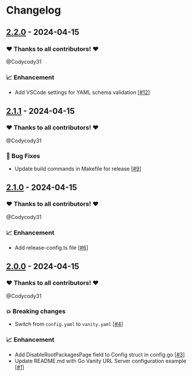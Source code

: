 # Changelog

## [2.2.0](https://github.com/Codycody31/go-vanity/releases/tag/2.2.0) - 2024-04-15

### ❤️ Thanks to all contributors! ❤️

@Codycody31

### 📈 Enhancement

- Add VSCode settings for YAML schema validation [[#12](https://github.com/Codycody31/go-vanity/pull/12)]

## [2.1.1](https://github.com/Codycody31/go-vanity/releases/tag/2.1.1) - 2024-04-15

### ❤️ Thanks to all contributors! ❤️

@Codycody31

### 🐛 Bug Fixes

- Update build commands in Makefile for release [[#9](https://github.com/Codycody31/go-vanity/pull/9)]

## [2.1.0](https://github.com/Codycody31/go-vanity/releases/tag/2.1.0) - 2024-04-15

### ❤️ Thanks to all contributors! ❤️

@Codycody31

### 📈 Enhancement

- Add release-config.ts file [[#6](https://github.com/Codycody31/go-vanity/pull/6)]

## [2.0.0](https://github.com/Codycody31/go-vanity/releases/tag/2.0.0) - 2024-04-15

### ❤️ Thanks to all contributors! ❤️

@Codycody31

### 💥 Breaking changes

- Switch from `config.yaml` to `vanity.yaml` [[#4](https://github.com/Codycody31/go-vanity/pull/4)]

### 📈 Enhancement

- Add DisableRootPackagesPage field to Config struct in config.go [[#3](https://github.com/Codycody31/go-vanity/pull/3)]
- Update README.md with Go Vanity URL Server configuration example [[#1](https://github.com/Codycody31/go-vanity/pull/1)]
